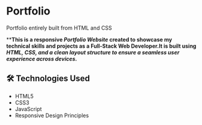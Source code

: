 # Portfolio
Portfolio entirely built from HTML and CSS

****This is a responsive *Portfolio Website* created to showcase my technical skills and projects as a Full-Stack Web Developer.It is built using *HTML, **CSS*, and a clean layout structure to ensure a seamless user experience across devices.****


## 🛠 Technologies Used

- HTML5
- CSS3
- JavaScript
- Responsive Design Principles
